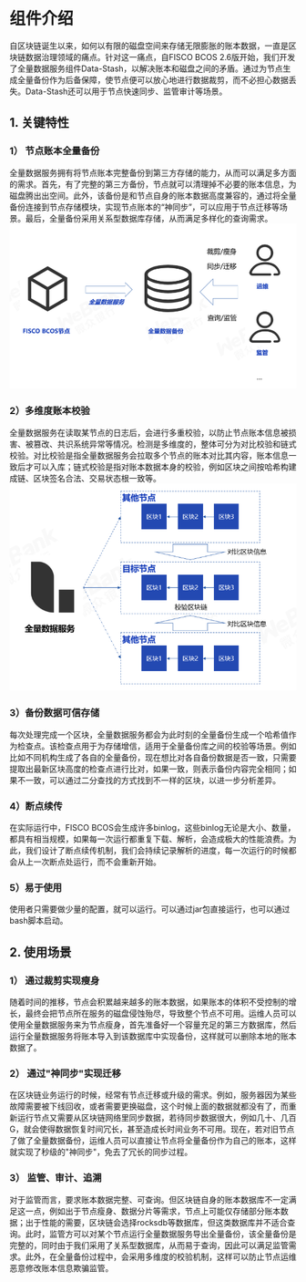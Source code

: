 # 组件介绍

自区块链诞生以来，如何以有限的磁盘空间来存储无限膨胀的账本数据，一直是区块链数据治理领域的痛点。针对这一痛点，自FISCO BCOS 2.6版开始，我们开发了全量数据服务组件Data-Stash，以解决账本和磁盘之间的矛盾。通过为节点生成全量备份作为后备保障，使节点便可以放心地进行数据裁剪，而不必担心数据丢失。Data-Stash还可以用于节点快速同步、监管审计等场景。

## 1. 关键特性
### 1） 节点账本全量备份
全量数据服务拥有将节点账本完整备份到第三方存储的能力，从而可以满足多方面的需求。首先，有了完整的第三方备份，节点就可以清理掉不必要的账本信息，为磁盘腾出出空间。此外，该备份是和节点自身的账本数据高度兼容的，通过将全量备份连接到节点存储模块，实现节点账本的“神同步”，可以应用于节点迁移等场景。最后，全量备份采用关系型数据库存储，从而满足多样化的查询需求。
![](picture/backup.png)
### 2）多维度账本校验
全量数据服务在读取某节点的日志后，会进行多重校验，以防止节点账本信息被损害、被篡改、共识系统异常等情况。检测是多维度的，整体可分为对比校验和链式校验。对比校验是指全量数据服务会拉取多个节点的账本对比其内容，账本信息一致后才可以入库；链式校验是指对账本数据本身的校验，例如区块之间按哈希构建成链、区块签名合法、交易状态根一致等。
![](picture/verify.png)
### 3）备份数据可信存储
每次处理完成一个区块，全量数据服务都会为此时刻的全量备份生成一个哈希值作为检查点。该检查点用于为存储增信，适用于全量备份库之间的校验等场景。例如比如不同机构生成了各自的全量备份，现在想比对各自备份数据是否一致，只需要提取出最新区块高度的检查点进行比对，如果一致，则表示备份内容完全相同；如果不一致，可以通过二分查找的方式找到不一样的区块，以进一步分析差异。
### 4）断点续传
在实际运行中，FISCO BCOS会生成许多binlog，这些binlog无论是大小、数量，都具有相当规模，如果每一次运行都重复下载、解析，会造成极大的性能浪费。为此，我们设计了断点续传机制，我们会持续记录解析的进度，每一次运行的时候都会从上一次断点处运行，而不会重新开始。
### 5）易于使用
使用者只需要做少量的配置，就可以运行。可以通过jar包直接运行，也可以通过bash脚本启动。
## 2. 使用场景
### 1） 通过裁剪实现瘦身
随着时间的推移，节点会积累越来越多的账本数据，如果账本的体积不受控制的增长，最终会把节点所在服务的磁盘侵蚀殆尽，导致整个节点不可用。运维人员可以使用全量数据服务来为节点瘦身，首先准备好一个容量充足的第三方数据库，然后运行全量数据服务将账本导入到该数据库中实现备份，这样就可以删除本地的账本数据了。
### 2） 通过"神同步"实现迁移
在区块链业务运行的时候，经常有节点迁移或升级的需求。例如，服务器因为某些故障需要被下线回收，或者需要更换磁盘，这个时候上面的数据就都没有了，而重新运行节点又需要从区块链网络里同步数据，若待同步数据很大，例如几十、几百G，就会使得数据恢复时间冗长，甚至造成长时间业务不可用。现在，若对旧节点了做了全量数据备份，运维人员可以直接让节点将全量备份作为自己的账本，这样就实现了秒级的"神同步"，免去了冗长的同步过程。
### 3） 监管、审计、追溯
对于监管而言，要求账本数据完整、可查询。但区块链自身的账本数据库不一定满足这一点，例如出于节点瘦身、数据分片等需求，节点上可能仅存储部分账本数据；出于性能的需要，区块链会选择rocksdb等数据库，但这类数据库并不适合查询。此时，监管方可以对某个节点运行全量数据服务导出全量备份，该全量备份是完整的，同时由于我们采用了关系型数据库，从而易于查询，因此可以满足监管需求。此外，在全量备份过程中，会采用多维度的校验机制，这样可以防止节点运维恶意修改账本信息欺骗监管。
